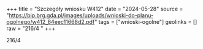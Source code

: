 +++
title = "Szczegóły wniosku W412"
date = "2024-05-28"
source = "https://bip.brg.gda.pl/images/uploads/wnioski-do-planu-ogolnego/w412_84eec11668d2.pdf"
tags = ["wnioski-ogolne"]
geolinks = []
raw = "216/4 "
+++

216/4




